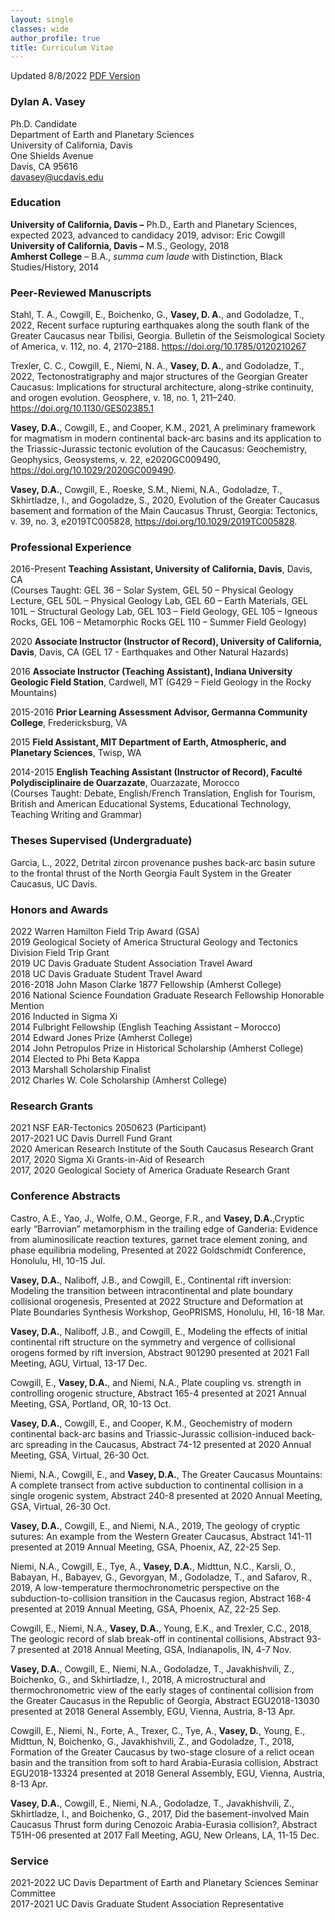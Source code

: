```yaml
---
layout: single
classes: wide
author_profile: true
title: Curriculum Vitae
---
```


Updated 8/8/2022 [PDF Version](/pdfs/Vasey_CV_August22.pdf)

### **Dylan A. Vasey** ###

Ph.D. Candidate  
Department of Earth and Planetary Sciences  
University of California, Davis  
One Shields Avenue  
Davis, CA 95616  
davasey@ucdavis.edu  

### **Education** ###

**University of California, Davis –** Ph.D., Earth and Planetary Sciences, expected 2023, advanced to candidacy 2019, advisor: Eric Cowgill  
**University of California, Davis –** M.S., Geology, 2018   
**Amherst College** – B.A., *summa cum laude* with Distinction, Black Studies/History, 2014

### **Peer-Reviewed Manuscripts** ###

Stahl, T. A., Cowgill, E., Boichenko, G., **Vasey, D. A.**, and Godoladze, T., 2022, Recent surface rupturing earthquakes along the south flank of the Greater Caucasus near Tbilisi, Georgia. Bulletin of the Seismological Society of America, v. 112, no. 4, 2170–2188. https://doi.org/10.1785/0120210267

Trexler, C. C., Cowgill, E., Niemi, N. A., **Vasey, D. A.**, and Godoladze, T., 2022, Tectonostratigraphy and major structures of the Georgian Greater Caucasus: Implications for structural architecture, along-strike continuity, and orogen evolution. Geosphere, v. 18, no. 1, 211–240. https://doi.org/10.1130/GES02385.1

**Vasey, D.A.**, Cowgill, E., and Cooper, K.M., 2021, A preliminary framework for magmatism in modern continental back-arc basins and its application to the Triassic-Jurassic tectonic evolution of the Caucasus: Geochemistry, Geophysics, Geosystems, v. 22, e2020GC009490, https://doi.org/10.1029/2020GC009490.

**Vasey, D.A.**, Cowgill, E., Roeske, S.M., Niemi, N.A., Godoladze, T., Skhirtladze, I., and Gogoladze, S., 2020, Evolution of the Greater Caucasus basement and formation of the Main Caucasus Thrust, Georgia: Tectonics, v. 39, no. 3, e2019TC005828, https://doi.org/10.1029/2019TC005828. 

### **Professional Experience** ###

2016-Present  **Teaching Assistant, University of California, Davis**, Davis, CA   
(Courses Taught: GEL 36 – Solar System, GEL 50 – Physical Geology Lecture, GEL 50L – Physical Geology Lab, GEL 60 – Earth Materials, GEL 101L – Structural Geology Lab, GEL 103 – Field Geology, GEL 105 – Igneous Rocks, GEL 106 – Metamorphic Rocks GEL 110 – Summer Field Geology)

2020 **Associate Instructor (Instructor of Record), University of California, Davis**, Davis, CA (GEL 17 - Earthquakes and Other Natural Hazards)

2016        **Associate Instructor (Teaching Assistant), Indiana University Geologic Field Station**, Cardwell, MT (G429 – Field Geology in the Rocky Mountains)

2015-2016    **Prior Learning Assessment Advisor, Germanna Community College**, Fredericksburg, VA

2015        **Field Assistant, MIT Department of Earth, Atmospheric, and Planetary Sciences**, Twisp, WA

2014-2015    **English Teaching Assistant (Instructor of Record), Faculté Polydisciplinaire de Ouarzazate**, Ouarzazate, Morocco  
(Courses Taught: Debate, English/French Translation, English for Tourism, British and American Educational Systems, Educational Technology, Teaching Writing and Grammar)

### **Theses Supervised (Undergraduate)** ###

Garcia, L., 2022, Detrital zircon provenance pushes back-arc basin suture to the frontal thrust of the North Georgia Fault System in the Greater Caucasus, UC Davis.

### **Honors and Awards** ###

2022        Warren Hamilton Field Trip Award (GSA)<br>
2019        Geological Society of America Structural Geology and Tectonics Division Field                  Trip Grant  
2019        UC Davis Graduate Student Association Travel Award  
2018        UC Davis Graduate Student Travel Award  
2016-2018    John Mason Clarke 1877 Fellowship (Amherst College)  
2016         National Science Foundation Graduate Research Fellowship Honorable Mention  
2016        Inducted in Sigma Xi  
2014         Fulbright Fellowship (English Teaching Assistant – Morocco)  
2014        Edward Jones Prize (Amherst College)  
2014        John Petropulos Prize in Historical Scholarship (Amherst College)  
2014        Elected to Phi Beta Kappa  
2013        Marshall Scholarship Finalist  
2012        Charles W. Cole Scholarship (Amherst College)  

### **Research Grants** ###

2021        NSF EAR-Tectonics 2050623 (Participant)  
2017-2021    UC Davis Durrell Fund Grant <br>
2020        American Research Institute of the South Caucasus Research Grant  
2017, 2020   Sigma Xi Grants-in-Aid of Research  
2017, 2020   Geological Society of America Graduate Research Grant 

### **Conference Abstracts** ###

Castro, A.E., Yao, J., Wolfe, O.M., George, F.R., and **Vasey, D.A.**,Cryptic early “Barrovian” metamorphism in the trailing edge of Ganderia: Evidence from aluminosilicate reaction textures, garnet trace element zoning, and phase equilibria modeling, Presented at 2022 Goldschmidt Conference, Honolulu, HI, 10-15 Jul.

**Vasey, D.A.**, Naliboff, J.B., and Cowgill, E., Continental rift inversion: Modeling the transition between intracontinental and plate boundary collisional orogenesis, Presented at 2022 Structure and Deformation at Plate Boundaries Synthesis Workshop, GeoPRISMS, Honolulu, HI, 16-18 Mar.

**Vasey, D.A.**, Naliboff, J.B., and Cowgill, E., Modeling the effects of initial continental rift structure on the symmetry and vergence of collisional orogens formed by rift inversion, Abstract 901290 presented at 2021 Fall Meeting, AGU, Virtual, 13-17 Dec.

Cowgill, E., **Vasey, D.A.**, and Niemi, N.A., Plate coupling vs. strength in controlling orogenic structure, Abstract 165-4 presented at 2021 Annual Meeting, GSA, Portland, OR, 10-13 Oct.

**Vasey, D.A.**, Cowgill, E., and Cooper, K.M., Geochemistry of modern continental back-arc basins and Triassic-Jurassic collision-induced back-arc spreading in the Caucasus, Abstract 74-12 presented at 2020 Annual Meeting, GSA, Virtual, 26-30 Oct.

Niemi, N.A., Cowgill, E., and **Vasey, D.A.**, The Greater Caucasus Mountains: A complete transect from active subduction to continental collision in a single orogenic system, Abstract 240-8 presented at 2020 Annual Meeting, GSA, Virtual, 26-30 Oct.

**Vasey, D.A.**, Cowgill, E., and Niemi, N.A., 2019, The geology of cryptic sutures: An example from the Western Greater Caucasus, Abstract 141-11 presented at 2019 Annual Meeting, GSA, Phoenix, AZ, 22-25 Sep.

Niemi, N.A., Cowgill, E., Tye, A., **Vasey, D.A.**, Midttun, N.C., Karsli, O., Babayan, H., Babayev, G., Gevorgyan, M., Godoladze, T., and Safarov, R., 2019, A low-temperature thermochronometric perspective on the subduction-to-collision transition in the Caucasus region, Abstract 168-4 presented at 2019 Annual Meeting, GSA, Phoenix, AZ, 22-25 Sep.

Cowgill, E., Niemi, N.A., **Vasey, D.A.**, Young, E.K., and Trexler, C.C., 2018, The geologic record of slab break-off in continental collisions, Abstract 93-7 presented at 2018 Annual Meeting, GSA, Indianapolis, IN, 4-7 Nov.

**Vasey, D.A.**, Cowgill, E., Niemi, N.A., Godoladze, T., Javakhishvili, Z., Boichenko, G., and Skhirtladze, I., 2018, A microstructural and thermochronometric view of the early stages of continental collision from the Greater Caucasus in the Republic of Georgia, Abstract EGU2018-13030 presented at 2018 General Assembly, EGU, Vienna, Austria, 8-13 Apr.

Cowgill, E., Niemi, N., Forte, A., Trexer, C., Tye, A., **Vasey, D.**, Young, E., Midttun, N, Boichenko, G., Javakhishvili, Z., and Godoladze, T., 2018, Formation of the Greater Caucasus by two-stage closure of a relict ocean basin and the transition from soft to hard Arabia-Eurasia collision, Abstract EGU2018-13324 presented at 2018 General Assembly, EGU, Vienna, Austria, 8-13 Apr. 

**Vasey, D.A.**, Cowgill, E., Niemi, N.A., Godoladze, T., Javakhishvili, Z., Skhirtladze, I., and Boichenko, G., 2017, Did the basement-involved Main Caucasus Thrust form during Cenozoic Arabia-Eurasia collision?, Abstract T51H-06 presented at 2017 Fall Meeting, AGU, New Orleans, LA, 11-15 Dec.


### **Service** ###

2021-2022  UC Davis Department of Earth and Planetary Sciences Seminar Committee  
2017-2021    UC Davis Graduate Student Association Representative